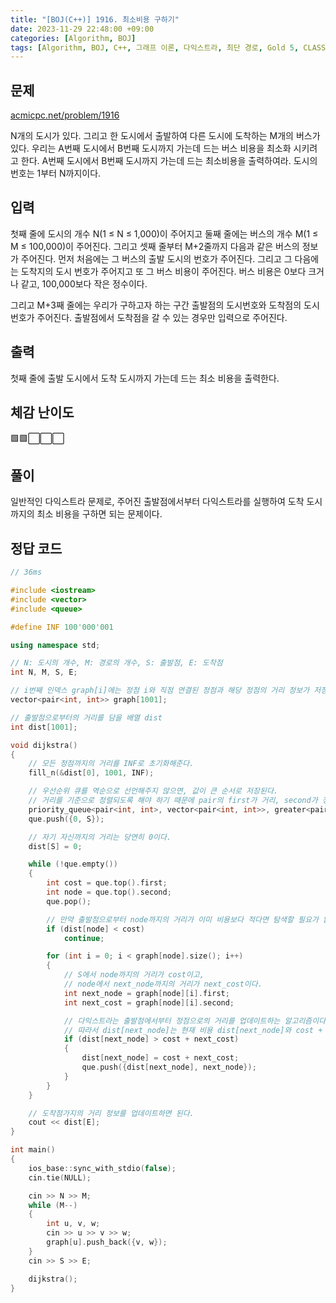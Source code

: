 ```yaml
---
title: "[BOJ(C++)] 1916. 최소비용 구하기"
date: 2023-11-29 22:48:00 +09:00
categories: [Algorithm, BOJ]
tags: [Algorithm, BOJ, C++, 그래프 이론, 다익스트라, 최단 경로, Gold 5, CLASS 4]
---
```

## **문제**
[acmicpc.net/problem/1916](https://www.acmicpc.net/problem/1916)
<br>

N개의 도시가 있다. 그리고 한 도시에서 출발하여 다른 도시에 도착하는 M개의 버스가 있다. 우리는 A번째 도시에서 B번째 도시까지 가는데 드는 버스 비용을 최소화 시키려고 한다. A번째 도시에서 B번째 도시까지 가는데 드는 최소비용을 출력하여라. 도시의 번호는 1부터 N까지이다.
<br>

## **입력**
첫째 줄에 도시의 개수 N(1 ≤ N ≤ 1,000)이 주어지고 둘째 줄에는 버스의 개수 M(1 ≤ M ≤ 100,000)이 주어진다. 그리고 셋째 줄부터 M+2줄까지 다음과 같은 버스의 정보가 주어진다. 먼저 처음에는 그 버스의 출발 도시의 번호가 주어진다. 그리고 그 다음에는 도착지의 도시 번호가 주어지고 또 그 버스 비용이 주어진다. 버스 비용은 0보다 크거나 같고, 100,000보다 작은 정수이다.

그리고 M+3째 줄에는 우리가 구하고자 하는 구간 출발점의 도시번호와 도착점의 도시번호가 주어진다. 출발점에서 도착점을 갈 수 있는 경우만 입력으로 주어진다.
<br>

## **출력**
첫째 줄에 출발 도시에서 도착 도시까지 가는데 드는 최소 비용을 출력한다.
<br>

## **체감 난이도**
🟩🟩⬜⬜⬜
<br>

## **풀이**
일반적인 다익스트라 문제로, 주어진 출발점에서부터 다익스트라를 실행하여 도착 도시까지의 최소 비용을 구하면 되는 문제이다.
<br>

## **정답 코드**
```c++
// 36ms

#include <iostream>
#include <vector>
#include <queue>

#define INF 100'000'001

using namespace std;

// N: 도시의 개수, M: 경로의 개수, S: 출발점, E: 도착점
int N, M, S, E;

// i번째 인덱스 graph[i]에는 정점 i와 직점 연결된 정점과 해당 정점의 거리 정보가 저장된다.
vector<pair<int, int>> graph[1001];

// 출발점으로부터의 거리를 담을 배열 dist
int dist[1001];

void dijkstra()
{
    // 모든 정점까지의 거리를 INF로 초기화해준다.
    fill_n(&dist[0], 1001, INF);

    // 우선순위 큐를 역순으로 선언해주지 않으면, 값이 큰 순서로 저장된다.
    // 거리를 기준으로 정렬되도록 해야 하기 때문에 pair의 first가 거리, second가 정점이 되도록 한다.
    priority_queue<pair<int, int>, vector<pair<int, int>>, greater<pair<int, int>>> que;
    que.push({0, S});

    // 자기 자신까지의 거리는 당연히 0이다.
    dist[S] = 0;

    while (!que.empty())
    {
        int cost = que.top().first;
        int node = que.top().second;
        que.pop();

        // 만약 출발점으로부터 node까지의 거리가 이미 비용보다 적다면 탐색할 필요가 없다.
        if (dist[node] < cost)
            continue;

        for (int i = 0; i < graph[node].size(); i++)
        {
            // S에서 node까지의 거리가 cost이고,
            // node에서 next_node까지의 거리가 next_cost이다.
            int next_node = graph[node][i].first;
            int next_cost = graph[node][i].second;

            // 다익스트라는 출발점에서부터 정점으로의 거리를 업데이트하는 알고리즘이다.
            // 따라서 dist[next_node]는 현재 비용 dist[next_node]와 cost + next_cost를 비교해서 업데이트 해야 한다.
            if (dist[next_node] > cost + next_cost)
            {
                dist[next_node] = cost + next_cost;
                que.push({dist[next_node], next_node});
            }
        }
    }

    // 도착점가지의 거리 정보를 업데이트하면 된다.
    cout << dist[E];
}

int main()
{
    ios_base::sync_with_stdio(false);
    cin.tie(NULL);

    cin >> N >> M;
    while (M--)
    {
        int u, v, w;
        cin >> u >> v >> w;
        graph[u].push_back({v, w});
    }
    cin >> S >> E;

    dijkstra();
}
```